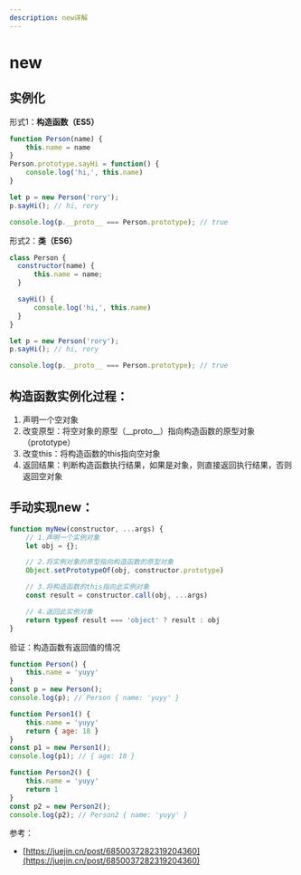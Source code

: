 ```yaml
---
description: new详解
---
```


# new

## 实例化

形式1：**构造函数（ES5）**

```javascript
function Person(name) {
    this.name = name
}
Person.prototype.sayHi = function() {
    console.log('hi,', this.name)
}

let p = new Person('rory');
p.sayHi(); // hi, rory

console.log(p.__proto__ === Person.prototype); // true
```

形式2：**类（ES6）**

```javascript
class Person {
  constructor(name) {
      this.name = name;
  }

  sayHi() {
      console.log('hi,', this.name)
  }
}

let p = new Person('rory');
p.sayHi(); // hi, rory

console.log(p.__proto__ === Person.prototype); // true
```

## 构造函数实例化过程：

1. 声明一个空对象
2. 改变原型：将空对象的原型（\_\_proto\_\_）指向构造函数的原型对象（prototype）
3. 改变this：将构造函数的this指向空对象
4. 返回结果：判断构造函数执行结果，如果是对象，则直接返回执行结果，否则返回空对象

## 手动实现new：

```javascript
function myNew(constructor, ...args) {
    // 1.声明一个实例对象
    let obj = {};

    // 2.将实例对象的原型指向构造函数的原型对象
    Object.setPrototypeOf(obj, constructor.prototype)

    // 3.将构造函数的this指向此实例对象
    const result = constructor.call(obj, ...args)

    // 4.返回此实例对象
    return typeof result === 'object' ? result : obj
}
```

验证：构造函数有返回值的情况

```javascript
function Person() {
    this.name = 'yuyy'
}
const p = new Person();
console.log(p); // Person { name: 'yuyy' }

function Person1() {
    this.name = 'yuyy'
    return { age: 18 }
}
const p1 = new Person1();
console.log(p1); // { age: 18 }

function Person2() {
    this.name = 'yuyy'
    return 1
}
const p2 = new Person2();
console.log(p2); // Person2 { name: 'yuyy' }
```



参考：

* [https://juejin.cn/post/6850037282319204360](https://juejin.cn/post/6850037282319204360)
